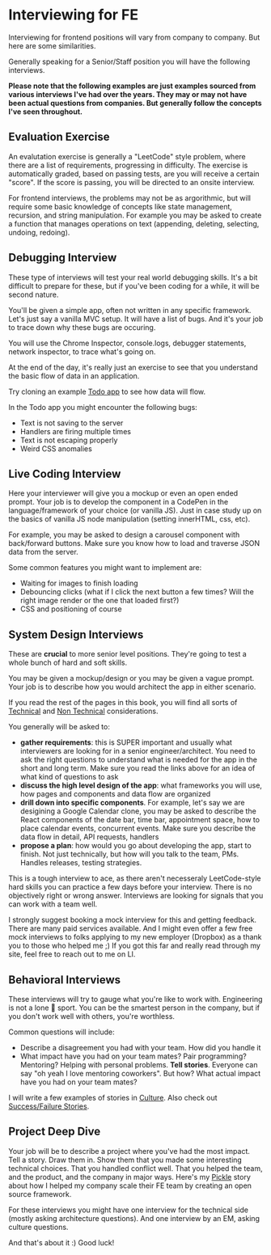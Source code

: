 # Interviewing for FE

Interviewing for frontend positions will vary from company to company. But here are some similarities.

Generally speaking for a Senior/Staff position you will have the following interviews.

**Please note that the following examples are just examples sourced from various interviews I've had over the years. They may or may not have been actual questions from companies. But generally follow the concepts I've seen throughout.**

## Evaluation Exercise

An evalutation exercise is generally a "LeetCode" style problem, where there are a list of requirements, progressing in difficulty. The exercise is automatically graded, based on passing tests, are you will receive a certain "score". If the score is passing, you will be directed to an onsite interview.

For frontend interviews, the problems may not be as argorithmic, but will require some basic knowledge of concepts like state management, recursion, and string manipulation. For example you may be asked to create a function that manages operations on text (appending, deleting, selecting, undoing, redoing).

## Debugging Interview

These type of interviews will test your real world debugging skills. It's a bit difficult to prepare for these, but if you've been coding for a while, it will be second nature.

You'll be given a simple app, often not written in any specific framework. Let's just say a vanilla MVC setup. It will have a list of bugs. And it's your job to trace down why these bugs are occuring.

You will use the Chrome Inspector, console.logs, debugger statements, network inspector, to trace what's going on.

At the end of the day, it's really just an exercise to see that you understand the basic flow of data in an application.

Try cloning an example [Todo app](https://github.com/tastejs/todomvc) to see how data will flow.

In the Todo app you might encounter the following bugs:

* Text is not saving to the server
* Handlers are firing multiple times
* Text is not escaping properly
* Weird CSS anomalies&#x20;

## Live Coding Interview

Here your interviewer will give you a mockup or even an open ended prompt. Your job is to develop the component in a CodePen in the language/framework of your choice (or vanilla JS). Just in case study up on the basics of vanilla JS node manipulation (setting innerHTML, css, etc).

For example, you may be asked to design a carousel component with back/forward buttons. Make sure you know how to load and traverse JSON data from the server.&#x20;

Some common features you might want to implement are:

* Waiting for images to finish loading
* Debouncing clicks (what if I click the next button a few times? Will the right image render or the one that loaded first?)
* CSS and positioning of course

## System Design Interviews

These are **crucial** to more senior level positions. They're going to test a whole bunch of hard and soft skills.

You may be given a mockup/design or you may be given a vague prompt. Your job is to describe how you would architect the app in either scenario.

If you read the rest of the pages in this book, you will find all sorts of [Technical](../technical-functional-requirements/) and [Non Technical](../product-nonfunctional-requirements.md) considerations.&#x20;

You generally will be asked to:

* **gather requirements**: this is SUPER important and usually what interviewers are looking for in a senior engineer/architect. You need to ask the right questions to understand what is needed for the app in the short and long term. Make sure you read the links above for an idea of what kind of questions to ask
* **discuss the high level design of the app**: what frameworks you will use, how pages and components and data flow are organized
* **drill down into specific components**. For example, let's say we are desigining a Google Calendar clone, you may be asked to describe the React components of the date bar, time bar, appointment space, how to place calendar events, concurrent events. Make sure you describe the data flow in detail, API requests, handlers
* **propose a plan**: how would you go about developing the app, start to finish. Not just technically, but how will you talk to the team, PMs. Handles releases, testing strategies.

This is a tough interview to ace, as there aren't necesseraly LeetCode-style hard skills you can practice a few days before your interview. There is no objectively right or wrong answer. Interviews are looking for signals that you can work with a team well.

I strongly suggest booking a mock interview for this and getting feedback. There are many paid services available. And I might even offer a few free mock interviews to folks applying to my new employer (Dropbox) as a thank you to those who helped me ;) If you got this far and really read through my site, feel free to reach out to me on LI.

## Behavioral Interviews

These interviews will try to gauge what you're like to work with. Engineering is not a lone 🐺 sport. You can be the smartest person in the company, but if you don't work well with others, you're worthless.

Common questions will include:

* Describe a disagreement you had with your team. How did you handle it
* What impact have you had on your team mates? Pair programming? Mentoring? Helping with personal problems. **Tell stories**. Everyone can say "oh yeah I love mentoring coworkers". But how? What actual impact have you had on your team mates?

I will write a few examples of stories in [Culture](../culture.md). Also check out [Success/Failure Stories](../success-failure-stories/).

## Project Deep Dive

Your job will be to describe a project where you've had the most impact. Tell a story. Draw them in. Show them that you made some interesting technical choices. That you handled conflict well. That you helped the team, and the product, and the company in major ways. Here's my [Pickle](../scaling-fe-teams-my-hover-story.md) story about how I helped my company scale their FE team by creating an open source framework.

For these interviews you might have one interview for the technical side (mostly asking architecture questions). And one interview by an EM, asking culture questions.



And that's about it :) Good luck!
